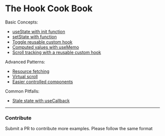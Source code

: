 # The Hook Cook Book

Basic Concepts: 
- [useState with init function](https://codesandbox.io/s/92r9yrmnyo)
- [setState with function](https://codesandbox.io/s/w6xynq3z9l)
- [Toggle reusable custom hook](https://codesandbox.io/s/zrjn39qqwx)
- [Computed values with useMemo](https://codesandbox.io/s/v80068jq40)
- [Scroll tracking with a reusable custom hook](https://codesandbox.io/s/r5r7w0697q)

Advanced Patterns: 
- [Resource fetching](https://codesandbox.io/s/9z4l2po0pw)
- [Virtual scroll](https://codesandbox.io/s/214p1911yn)
- [Easier controlled components](https://codesandbox.io/s/o97l3qzq5z)

Common Pitfalls:
- [Stale state with useCallback](https://codesandbox.io/s/p55wln789x)

<hr/>

### Contribute

Submit a PR to contribute more examples. Please follow the same format
